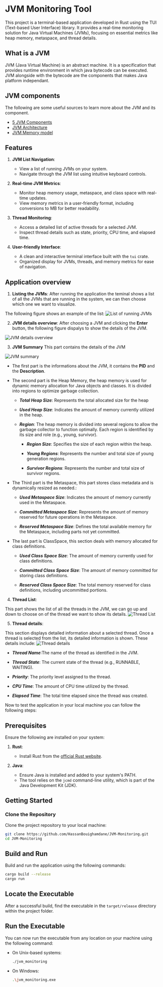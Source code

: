 # JVM Monitoring Tool

This project is a terminal-based application developed in Rust using the TUI (Text-based User Interface) library. It provides a real-time monitoring solution for Java Virtual Machines (JVMs), focusing on essential metrics like heap memory, metaspace, and thread details.

## What is a JVM

JVM (Java Virtual Machine) is an abstract machine. It is a specification that provides runtime environment in which java bytecode can be executed.
JVM alongside with the bytecode are the components that makes Java platform independant.
## JVM components
The following are some useful sources to learn more about the JVM and its component.


- [5 JVM Components](https://medium.com/@kavindaperera25/5-main-components-of-jvm-a46e8c4d8d95)
- [JVM Architecture](https://www.javatpoint.com/jvm-java-virtual-machine)
- [JVM Memory model](https://www.digitalocean.com/community/tutorials/java-jvm-memory-model-memory-management-in-java)

## Features

1. **JVM List Navigation**:
   - View a list of running JVMs on your system.
   - Navigate through the JVM list using intuitive keyboard controls.

2. **Real-time JVM Metrics**:
   - Monitor heap memory usage, metaspace, and class space with real-time updates.
   - View memory metrics in a user-friendly format, including conversions to MB for better readability.

3. **Thread Monitoring**:
   - Access a detailed list of active threads for a selected JVM.
   - Inspect thread details such as state, priority, CPU time, and elapsed time.

4. **User-friendly Interface**:
   - A clean and interactive terminal interface built with the `tui` crate.
   - Organized display for JVMs, threads, and memory metrics for ease of navigation.

## Application overview
1. **Listing the JVMs**:
After running the application the teminal shows a list of all the JVMs that are running in the system, we can then choose which one we want to visualize.

The following figure shows an example of the list:
![List of running JVMs](figures/jvm_list.png)


2. **JVM details overview**:
After choosing a JVM and clicking the **Enter** button, the following figure dispalys to show the details of the JVM.


![JVM details overview](figures/jvm_all.png)

3. **JVM Summary**
This part contains the details of the JVM

![JVM summary](figures/jvm_summary.png)

- The first part is the informations about the JVM, it contains the **PID** and the **Description**.

- The second part is the Heap Memory, the heap memory is used for dynamic memory allocation for Java objects and classes. It is divided into regions to optimize garbage collection.
   - ***Total Heap Size***: Represents the total allocated size for the heap
   - ***Used Heap Size***: Indicates the amount of memory currently utilized in the heap.

   - ***Region***: The heap memory is divided into several regions to allow the garbage collector to function optimally. Each region is identified by its size and role (e.g., young, survivor).

      - ***Region Size***: Specifies the size of each region within the heap.

      - ***Young Regions***: Represents the number and total size of young generation regions.

      - ***Survivor Regions***: Represents the number and total size of survivor regions.


- The Third part is the Metaspace, this part stores class metadata and is dynamically resized as needed.:
   - ***Used Metaspace Size***: Indicates the amount of memory currently used in the Metaspace.

   - ***Committed Metaspace Size***: Represents the amount of memory reserved for future operations in the Metaspace.

   - ***Reserved Metaspace Size***: Defines the total available memory for the Metaspace, including parts not yet committed.
- The last part is ClassSpace, this section deals with memory allocated for class definitions.

   - ***Used Class Space Size***: The amount of memory currently used for class definitions.

   - ***Committed Class Space Size***: The amount of memory committed for storing class definitions.

   - ***Reserved Class Space Size***: The total memory reserved for class definitions, including uncommitted portions.
   
4. **Thread List**:

This part shows the list of all the threads in the JVM, we can go up and down to choose on of the thread we want to show its details.
![Thread List](figures/thread_list.png)

5. **Thread details**:

This section displays detailed information about a selected thread. Once a thread is selected from the list, its detailed information is shown. These details include:
![Thread details](figures/thread_details.png)
   - ***Thread Name***:The name of the thread as identified in the JVM.

   - ***Thread State***: The current state of the thread (e.g., RUNNABLE, WAITING).

   - ***Priority***: The priority level assigned to the thread.

   - ***CPU Time***: The amount of CPU time utilized by the thread.

   - ***Elapsed Time***: The total time elapsed since the thread was created.

Now to test the application in your local machine you can follow the following steps:  
## Prerequisites

Ensure the following are installed on your system:

1. **Rust**:
   - Install Rust from the [official Rust website](https://www.rust-lang.org/tools/install).

2. **Java**:
   - Ensure Java is installed and added to your system's PATH.
   - The tool relies on the `jcmd` command-line utility, which is part of the Java Development Kit (JDK).

## Getting Started

### Clone the Repository

Clone the project repository to your local machine:

```bash
git clone https://github.com/HassanBouighamdane/JVM-Monitoring.git
cd JVM-Monitoring
```
## Build and Run
Build and run the application using the following commands:

  ```bash
  cargo build --release
  cargo run
  ```

## Locate the Executable
After a successful build, find the executable in the `target/release` directory within the project folder.

## Run the Executable
You can now run the executable from any location on your machine using the following command:

- On Unix-based systems:

  ```bash
  ./jvm_monitoring
  ```

- On Windows:

  ```bash
  .\jvm_monitoring.exe
  ```
